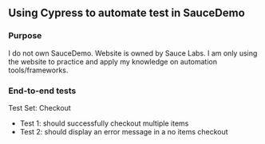 ## Using Cypress to automate test in SauceDemo

### Purpose
I do not own SauceDemo. Website is owned by Sauce Labs. I am only using the website to practice and apply my knowledge on automation tools/frameworks.

### End-to-end tests
Test Set: Checkout
- Test 1: should successfully checkout multiple items
- Test 2: should display an error message in a no items checkout